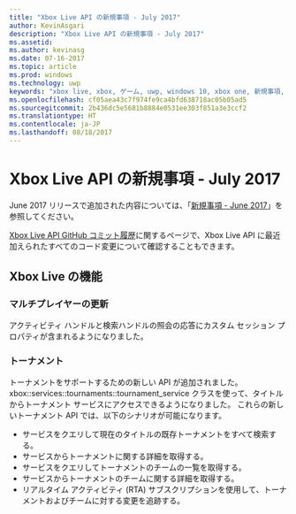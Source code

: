 ```yaml
---
title: "Xbox Live API の新規事項 - July 2017"
author: KevinAsgari
description: "Xbox Live API の新規事項 - July 2017"
ms.assetid: 
ms.author: kevinasg
ms.date: 07-16-2017
ms.topic: article
ms.prod: windows
ms.technology: uwp
keywords: "xbox live, xbox, ゲーム, uwp, windows 10, xbox one, 新規事項, july 2017"
ms.openlocfilehash: cf05aea43c7f974fe9ca4bfd638718ac05b05ad5
ms.sourcegitcommit: 2b436dc5e5681b8884e0531ee303f851a3e3ccf2
ms.translationtype: HT
ms.contentlocale: ja-JP
ms.lasthandoff: 08/18/2017
---
```

# <a name="whats-new-for-the-xbox-live-apis---july-2017"></a>Xbox Live API の新規事項 - July 2017

June 2017 リリースで追加された内容については、「[新規事項 - June 2017](1706-whats-new.md)」を参照してください。

[Xbox Live API GitHub コミット履歴](https://github.com/Microsoft/xbox-live-api/commits/master)に関するページで、Xbox Live API に最近加えられたすべてのコード変更について確認することもできます。

## <a name="xbox-live-features"></a>Xbox Live の機能

### <a name="multiplayer-updates"></a>マルチプレイヤーの更新

アクティビティ ハンドルと検索ハンドルの照会の応答にカスタム セッション プロパティが含まれるようになりました。

### <a name="tournaments"></a>トーナメント

トーナメントをサポートするための新しい API が追加されました。 xbox::services::tournaments::tournament_service クラスを使って、タイトルからトーナメント サービスにアクセスできるようになりました。
これらの新しいトーナメント API では、以下のシナリオが可能になります。
* サービスをクエリして現在のタイトルの既存トーナメントをすべて検索する。
* サービスからトーナメントに関する詳細を取得する。
* サービスをクエリしてトーナメントのチームの一覧を取得する。
* サービスからトーナメントのチームに関する詳細を取得する。
* リアルタイム アクティビティ (RTA) サブスクリプションを使用して、トーナメントおよびチームに対する変更を追跡する。
